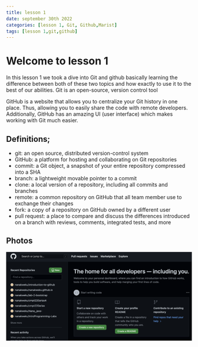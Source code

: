 ```yaml
---
title: lesson 1
date: september 30th 2022
categories: [lesson 1, Git, Github,Marist]
tags: [lesson 1,git,github]
--- 
```



# Welcome to lesson 1

In this lesson 1 we took a dive into Git and github basically learning the difference between both of these two topics and how exactly to use it to the best of our abilities. 
Git is an open-source, version control tool 

GitHub is a website that allows you to centralize your Git history in one place. Thus, allowing you to easily share the code with remote developers. Additionally, GitHub has an amazing UI (user interface) which makes working with Git much easier.
 
 ## Definitions;
* git: an open source, distributed version-control system
* GitHub: a platform for hosting and collaborating on Git repositories
* commit: a Git object, a snapshot of your entire repository compressed into a SHA
* branch: a lightweight movable pointer to a commit
* clone: a local version of a repository, including all commits and branches
* remote: a common repository on GitHub that all team member use to exchange their changes
* fork: a copy of a repository on GitHub owned by a different user
* pull request: a place to compare and discuss the differences introduced on a branch with reviews, comments, integrated tests, and more

## Photos

![img-description](githubimage.png)